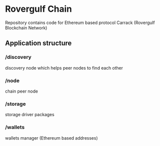 # Rovergulf Chain

Repository contains code for Ethereum based protocol Carrack (Rovergulf Blockchain Network)

## Application structure

### /discovery

discovery node which helps peer nodes to find each other

### /node

chain peer node

### /storage

storage driver packages

### /wallets

wallets manager (Ethereum based addresses)



